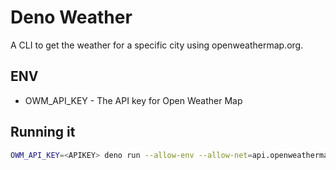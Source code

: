 # Deno Weather

A CLI to get the weather for a specific city using openweathermap.org.

## ENV

- OWM_API_KEY - The API key for Open Weather Map

## Running it

```bash
OWM_API_KEY=<APIKEY> deno run --allow-env --allow-net=api.openweathermap.org mod.ts --city Leiria
```
